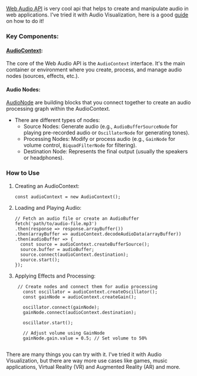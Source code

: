 [Web Audio API](https://developer.mozilla.org/en-US/docs/Web/API/Web_Audio_API) is very cool api that helps to create and manipulate audio in web applications. I've tried it with Audio Visualization, here is a good [guide](https://developer.mozilla.org/en-US/docs/Web/API/Web_Audio_API/Visualizations_with_Web_Audio_API) on how to do it!

### Key Components:
#### [AudioContext](https://developer.mozilla.org/en-US/docs/Web/API/AudioContext):

The core of the Web Audio API is the `AudioContext` interface.
It's the main container or environment where you create, process, and manage audio nodes (sources, effects, etc.).

#### Audio Nodes:

[AudioNode](https://developer.mozilla.org/en-US/docs/Web/API/AudioNode) are building blocks that you connect together to create an audio processing graph within the AudioContext.

* There are different types of nodes:
  * Source Nodes: Generate audio (e.g., `AudioBufferSourceNode` for playing pre-recorded audio or `OscillatorNode` for generating tones).
  * Processing Nodes: Modify or process audio (e.g., `GainNode` for volume control, `BiquadFilterNode` for filtering).
  * Destination Node: Represents the final output (usually the speakers or headphones).

 ### How to Use 

1. Creating an AudioContext:
   
    ```
    const audioContext = new AudioContext();
    ```
 2. Loading and Playing Audio:

    ```
    // Fetch an audio file or create an AudioBuffer
    fetch('path/to/audio-file.mp3')
    .then(response => response.arrayBuffer())
    .then(arrayBuffer => audioContext.decodeAudioData(arrayBuffer))
    .then(audioBuffer => {
      const source = audioContext.createBufferSource();
      source.buffer = audioBuffer;
      source.connect(audioContext.destination);
      source.start();
    });
    ```
3. Applying Effects and Processing:

   ```
    // Create nodes and connect them for audio processing
      const oscillator = audioContext.createOscillator();
      const gainNode = audioContext.createGain();
      
      oscillator.connect(gainNode);
      gainNode.connect(audioContext.destination);
      
      oscillator.start();
      
      // Adjust volume using GainNode
      gainNode.gain.value = 0.5; // Set volume to 50%


   ```
    
There are many things you can try with it. 
I've tried it with Audio Visualization, but there are way more use cases like games, music applications, Virtual Reality (VR) and Augmented Reality (AR) and more.
